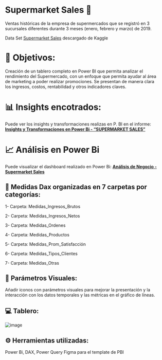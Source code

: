 # Supermarket Sales 🛒

Ventas históricas de la empresa de supermercados que se registró en 3 sucursales diferentes durante 3 meses (enero, febrero y marzo) de 2019. 

Data Set [Supermarket Sales](https://www.kaggle.com/datasets/aungpyaeap/supermarket-sales) descargado de Kaggle

# 🎯 Objetivos:

Creación de un tablero completo en Power BI que permita analizar el rendimiento del Supermercado, con un enfoque que permita ayudar al área de marketing a poder realizar promociones. Se presentan de manera clara los ingresos, costos, rentabilidad y otros indicadores claves.

# 📊 Insights encotrados:

Puede ver los insights y transformaciones realizas en P. BI en el informe: **[Insights y Transformaciones en Power Bi - “SUPERMARKET SALES”](https://github.com/MFlorenciaLoCascio/BD_Supermarket_Sales/blob/main/Insights%20y%20Transformaciones%20en%20Power%20Bi%20%E2%80%9CSUPERMARKET%20SALES%E2%80%9D.pdf)**

# 📈 Análisis en Power Bi 

Puede visualizar el dashboard realizado en Power Bi: **[Análisis de Negocio - Supermarket Sales](https://app.powerbi.com/view?r=eyJrIjoiYzJmYzZmMjMtMmNmNy00NzM5LTk5NWQtMTI3ZTg2ODg2OTc0IiwidCI6IjdmMmY3MDM3LTljNjMtNDY3Ni04YzRkLWNjZjgyZDZhZjVlMyIsImMiOjR9&pageName=6f40f03206d3c4950740)**


## 📂 Medidas Dax organizadas en 7 carpetas por categorías: 

1- Carpeta: Medidas_Ingresos_Brutos

2- Carpeta: Medidas_Ingresos_Netos

3- Carpeta: Medidas_Ordenes

4- Carpeta: Medidas_Productos

5- Carpeta: Medidas_Prom_Satisfacción

6- Carpeta: Medidas_Tipos_Clientes

7- Carpeta: Medidas_Otras

## 📄 Parámetros Visuales: 

Añadir iconos con parámetros visuales para mejorar la presentación y la interacción con los datos temporales y las métricas en el gráfico de líneas.


## 💻 Tablero: 

![image](https://github.com/user-attachments/assets/7aedce1d-2b8d-4626-a23b-455b4ef29d49)


## ⚙️ Herramientas utilizadas: 

Power Bi, DAX, Power Query
Figma para el template de PBI
